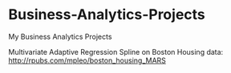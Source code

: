# Business-Analytics-Projects
My Business Analytics Projects

Multivariate Adaptive Regression Spline on Boston Housing data: http://rpubs.com/mpleo/boston_housing_MARS

